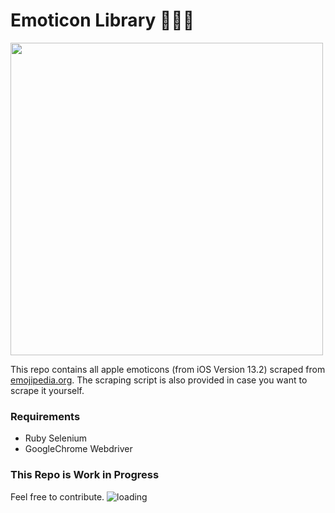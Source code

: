 # Emoticon Library 🤩🙃🤙
<img src="https://static.businessinsider.com/image/5d2f513d4be692294d0dd979-1125/img6041.jpg" width="500px">

This repo contains all apple emoticons (from iOS Version 13.2) scraped from [emojipedia.org](https://emojipedia.org/). The scraping script is also provided in case you want to scrape it yourself.

### Requirements
- Ruby Selenium
- GoogleChrome Webdriver

### This Repo is Work in Progress
Feel free to contribute.
![loading](https://user-images.githubusercontent.com/44790691/67773540-32ef7580-fa5c-11e9-86d4-a1e4d8e7f241.gif)
